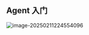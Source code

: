 ## Agent 入门



![image-20250211224554096](/Users/adam/adam/conch/conch-framework/AI/assets/image-20250211224554096.png)